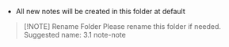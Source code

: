 - All new notes will be created in this folder at default

> [!NOTE] Rename Folder
> Please rename this folder if needed.
> Suggested name: 3.1 note-note
